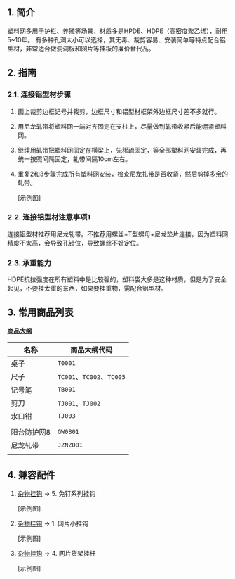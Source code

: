 ## 1. 简介

塑料网多用于护栏、养殖等场景，材质多是HPDE、HDPE（高密度聚乙烯），耐用5\~10年。
有多种孔洞大小可以选择，其无毒、裁剪容易、安装简单等特点配合铝型材，非常适合做洞洞板和网片等挂板的廉价替代品。

## 2. 指南

### 2.1. 连接铝型材步骤

1. 画上裁剪边框记号并裁剪，边框尺寸和铝型材框架外边框尺寸差不多就行。
    
2. 用尼龙轧带将塑料网一端对齐固定在支柱上，尽量做到轧带收紧后能绷紧塑料网。
    
3. 继续用轧带把塑料网固定在横梁上，先稀疏固定，等全部塑料网安装完成，再统一按照间隔固定，轧带间隔10cm左右。
    
4. 重复2和3步骤完成所有塑料网安装，检查尼龙扎带是否收紧，然后剪掉多余的轧带。
    
    [示例图]

### 2.2. 连接铝型材注意事项1

连接铝型材推荐用尼龙轧带。不推荐用螺丝+T型螺母+尼龙垫片连接，因为塑料网精度不太高，会导致孔错位，导致螺丝不好定位。

### 2.3. 承重能力

HDPE抗拉强度在所有塑料中是比较强的，塑料袋大多是这种材质，但是为了安全起见，不要挂太重的东西，如果要挂重物，需配合铝型材。

## 3. 常用商品列表

**[商品大纲](../商品大纲.md)**

| 名称 | 商品大纲代码 |
| - | - |
| 桌子 | `T0001` |
| 尺子 | `TC001`、`TC002`、`TC005` |
| 记号笔 | `TB001` |
| 剪刀 | `TJ001`、`TJ002` |
| 水口钳 | `TJ003` |
| | |
| 阳台防护网8 | `GW0801` |
| 尼龙轧带 | `JZNZD01` |
| | |

## 4. 兼容配件

1. [杂物挂钩](./杂物挂钩.md) -> 5. 免钉系列挂钩

    [示例图]

2. [杂物挂钩](./杂物挂钩.md) -> 1. 网片小挂钩

    [示例图]

3. [杂物挂钩](./杂物挂钩.md) -> 4. 网片货架挂杆

    [示例图]